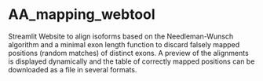 # AA_mapping_webtool

Streamlit Website to align isoforms based on the Needleman-Wunsch algorithm and a minimal exon length function to discard falsely mapped positions (random matches) of distinct exons. A preview of the alignments is displayed dynamically and the table of correctly mapped positions can be downloaded as a file in several formats.
